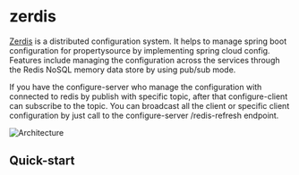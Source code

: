 # zerdis
[Zerdis](https://github.com/PheaSoy/zerdis) is a distributed configuration system. It helps to manage spring boot configuration for propertysource by implementing spring cloud config.
Features include managing the configuration across the services through the Redis NoSQL memory data store by using pub/sub mode.

If you have the configure-server who manage the configuration with connected to redis by publish with specific topic, after that configure-client can subscribe to the topic. You can broadcast all the client or specific client configuration by just call to the configure-server /redis-refresh endpoint.

<img src="https://user-images.githubusercontent.com/16829392/62006692-3d088c00-b16e-11e9-8564-3de740d53af3.png" alt="Architecture" />

## Quick-start

